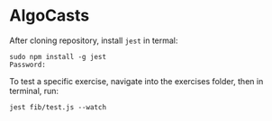 # AlgoCasts

After cloning repository, install `jest` in termal:
```
sudo npm install -g jest
Password:
```

To test a specific exercise, navigate into the exercises folder, then in terminal, run:
```
jest fib/test.js --watch
```